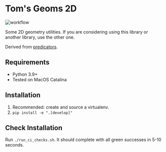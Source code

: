 # Tom's Geoms 2D

![workflow](https://github.com/tomsilver/toms-geoms-2d/actions/workflows/ci.yml/badge.svg)

Some 2D geometry utilities. If you are considering using this library or another library, use the other one.

Derived from [predicators](https://github.com/Learning-and-Intelligent-Systems/predicators).

## Requirements

- Python 3.9+
- Tested on MacOS Catalina

## Installation

1. Recommended: create and source a virtualenv.
2. `pip install -e ".[develop]"`

## Check Installation

Run `./run_ci_checks.sh`. It should complete with all green successes in 5-10 seconds.
